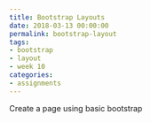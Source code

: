 ```yaml
---
title: Bootstrap Layouts
date: 2018-03-13 00:00:00
permalink: bootstrap-layout
tags:
- bootstrap
- layout
- week 10
categories:
- assignments
---
```


Create a page using basic bootstrap
<!-- more -->
